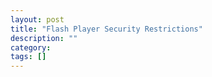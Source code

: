 ```yaml
---
layout: post
title: "Flash Player Security Restrictions"
description: ""
category: 
tags: []
---
```

